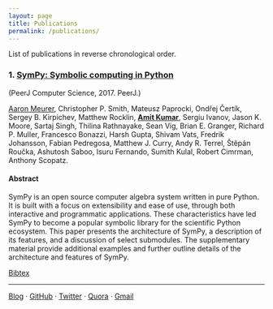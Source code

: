 ```yaml
---
layout: page
title: Publications
permalink: /publications/
---
```


List of publications in reverse chronological order.

### 1. [SymPy: Symbolic computing in Python](https://peerj.com/articles/cs-103/)
(PeerJ Computer Science, 2017. PeerJ.)

[Aaron Meurer](http://www.asmeurer.com/), Christopher P. Smith, Mateusz Paprocki,
Ondřej Čertík, Sergey B. Kirpichev, Matthew Rocklin, **<u>Amit Kumar</u>**,
Sergiu Ivanov, Jason K. Moore, Sartaj Singh, Thilina Rathnayake, Sean Vig,
Brian E. Granger, Richard P. Muller, Francesco Bonazzi, Harsh Gupta,
Shivam Vats, Fredrik Johansson, Fabian Pedregosa, Matthew J. Curry,
Andy R. Terrel, Štěpán Roučka, Ashutosh Saboo, Isuru Fernando, Sumith Kulal,
Robert Cimrman, Anthony Scopatz.

#### Abstract

SymPy is an open source computer algebra system written in pure Python.
It is built with a focus on extensibility and ease of use, through both
interactive and programmatic applications. These characteristics have led
SymPy to become a popular symbolic library for the scientific Python ecosystem.
This paper presents the architecture of SymPy, a description of its features,
and a discussion of select submodules. The supplementary material provide additional
examples and further outline details of the architecture and features of SymPy.

[Bibtex](https://peerj.com/articles/cs-103.bib)

---

[Blog]({{site.baseurl}}) · [GitHub](https://github.com/aktech) · [Twitter](https://twitter.com/iaktech) · [Quora](https://www.quora.com/Amit-Kumar-516) · [Gmail](<mailto:dtu.amit@gmail.com>)
